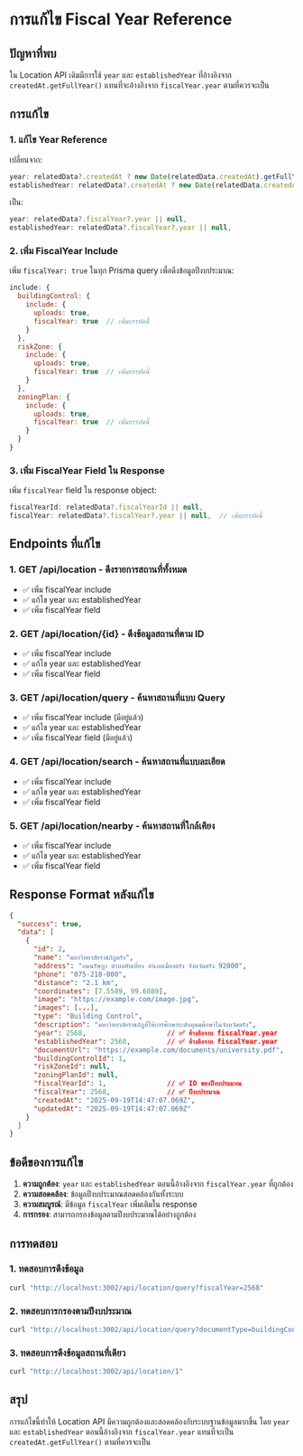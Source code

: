 # การแก้ไข Fiscal Year Reference

## ปัญหาที่พบ
ใน Location API เดิมมีการใช้ `year` และ `establishedYear` ที่อ้างอิงจาก `createdAt.getFullYear()` แทนที่จะอ้างอิงจาก `fiscalYear.year` ตามที่ควรจะเป็น

## การแก้ไข

### 1. **แก้ไข Year Reference**
เปลี่ยนจาก:
```javascript
year: relatedData?.createdAt ? new Date(relatedData.createdAt).getFullYear() : null,
establishedYear: relatedData?.createdAt ? new Date(relatedData.createdAt).getFullYear() : null,
```

เป็น:
```javascript
year: relatedData?.fiscalYear?.year || null,
establishedYear: relatedData?.fiscalYear?.year || null,
```

### 2. **เพิ่ม FiscalYear Include**
เพิ่ม `fiscalYear: true` ในทุก Prisma query เพื่อดึงข้อมูลปีงบประมาณ:

```javascript
include: {
  buildingControl: {
    include: {
      uploads: true,
      fiscalYear: true  // เพิ่มบรรทัดนี้
    }
  },
  riskZone: {
    include: {
      uploads: true,
      fiscalYear: true  // เพิ่มบรรทัดนี้
    }
  },
  zoningPlan: {
    include: {
      uploads: true,
      fiscalYear: true  // เพิ่มบรรทัดนี้
    }
  }
}
```

### 3. **เพิ่ม FiscalYear Field ใน Response**
เพิ่ม `fiscalYear` field ใน response object:

```javascript
fiscalYearId: relatedData?.fiscalYearId || null,
fiscalYear: relatedData?.fiscalYear?.year || null,  // เพิ่มบรรทัดนี้
```

## Endpoints ที่แก้ไข

### 1. **GET /api/location** - ดึงรายการสถานที่ทั้งหมด
- ✅ เพิ่ม fiscalYear include
- ✅ แก้ไข year และ establishedYear
- ✅ เพิ่ม fiscalYear field

### 2. **GET /api/location/{id}** - ดึงข้อมูลสถานที่ตาม ID
- ✅ เพิ่ม fiscalYear include
- ✅ แก้ไข year และ establishedYear
- ✅ เพิ่ม fiscalYear field

### 3. **GET /api/location/query** - ค้นหาสถานที่แบบ Query
- ✅ เพิ่ม fiscalYear include (มีอยู่แล้ว)
- ✅ แก้ไข year และ establishedYear
- ✅ เพิ่ม fiscalYear field (มีอยู่แล้ว)

### 4. **GET /api/location/search** - ค้นหาสถานที่แบบละเอียด
- ✅ เพิ่ม fiscalYear include
- ✅ แก้ไข year และ establishedYear
- ✅ เพิ่ม fiscalYear field

### 5. **GET /api/location/nearby** - ค้นหาสถานที่ใกล้เคียง
- ✅ เพิ่ม fiscalYear include
- ✅ แก้ไข year และ establishedYear
- ✅ เพิ่ม fiscalYear field

## Response Format หลังแก้ไข

```json
{
  "success": true,
  "data": [
    {
      "id": 2,
      "name": "มหาวิทยาลัยราชภัฏตรัง",
      "address": "ถนนรัษฎา ตำบลทับเที่ยง อำเภอเมืองตรัง จังหวัดตรัง 92000",
      "phone": "075-218-000",
      "distance": "2.1 km",
      "coordinates": [7.5589, 99.6089],
      "image": "https://example.com/image.jpg",
      "images": [...],
      "type": "Building Control",
      "description": "มหาวิทยาลัยราชภัฏที่ให้การศึกษาระดับอุดมศึกษาในจังหวัดตรัง",
      "year": 2568,                    // ✅ อ้างอิงจาก fiscalYear.year
      "establishedYear": 2568,         // ✅ อ้างอิงจาก fiscalYear.year
      "documentUrl": "https://example.com/documents/university.pdf",
      "buildingControlId": 1,
      "riskZoneId": null,
      "zoningPlanId": null,
      "fiscalYearId": 1,               // ✅ ID ของปีงบประมาณ
      "fiscalYear": 2568,              // ✅ ปีงบประมาณ
      "createdAt": "2025-09-19T14:47:07.069Z",
      "updatedAt": "2025-09-19T14:47:07.069Z"
    }
  ]
}
```

## ข้อดีของการแก้ไข

1. **ความถูกต้อง**: `year` และ `establishedYear` ตอนนี้อ้างอิงจาก `fiscalYear.year` ที่ถูกต้อง
2. **ความสอดคล้อง**: ข้อมูลปีงบประมาณสอดคล้องกันทั้งระบบ
3. **ความสมบูรณ์**: มีข้อมูล `fiscalYear` เพิ่มเติมใน response
4. **การกรอง**: สามารถกรองข้อมูลตามปีงบประมาณได้อย่างถูกต้อง

## การทดสอบ

### 1. **ทดสอบการดึงข้อมูล**
```bash
curl "http://localhost:3002/api/location/query?fiscalYear=2568"
```

### 2. **ทดสอบการกรองตามปีงบประมาณ**
```bash
curl "http://localhost:3002/api/location/query?documentType=buildingControl&fiscalYear=2568"
```

### 3. **ทดสอบการดึงข้อมูลสถานที่เดียว**
```bash
curl "http://localhost:3002/api/location/1"
```

## สรุป

การแก้ไขนี้ทำให้ Location API มีความถูกต้องและสอดคล้องกับระบบฐานข้อมูลมากขึ้น โดย `year` และ `establishedYear` ตอนนี้อ้างอิงจาก `fiscalYear.year` แทนที่จะเป็น `createdAt.getFullYear()` ตามที่ควรจะเป็น
